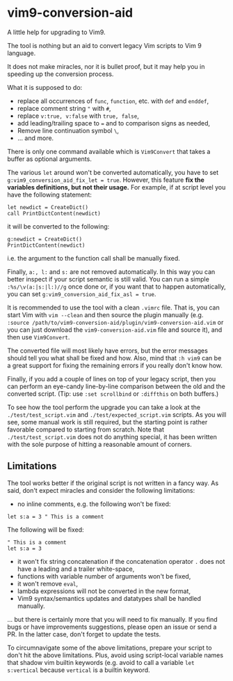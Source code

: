 # vim9-conversion-aid

A little help for upgrading to Vim9.

The tool is nothing but an aid to convert legacy Vim scripts to Vim 9
language.

<!-- It does not make miracles, nor it is bullet proof, it is certainly -->
<!-- buggy and have a questionable design, but it may help you in speeding up the -->
<!-- conversion process. -->

It does not make miracles, nor it is bullet proof, but it may help you in
speeding up the conversion process.

What it is supposed to do:

- replace all occurrences of `func`, `function`, etc. with `def` and `enddef`,
- replace comment string `"` with `#`,
- replace `v:true, v:false` with `true, false`,
- add leading/trailing space to `=` and to comparison signs as needed,
- Remove line continuation symbol `\`,
- ... and more.

There is only one command available which is `Vim9Convert` that takes a buffer
as optional arguments.

The various `let` around won't be converted automatically, you have to set
`g:vim9_conversion_aid_fix_let = true`. However, this feature **fix the
variables definitions, but not their usage.** For example, if at script level
you have the following statement:

```
let newdict = CreateDict()
call PrintDictContent(newdict)
```

it will be converted to the following:

```
g:newdict = CreateDict()
PrintDictContent(newdict)
```

i.e. the argument to the function call shall be manually fixed.

Finally, `a:, l:` and `s:` are not removed automatically. In this way you can
better inspect if your script semantic is still valid. You can run a simple
`:%s/\v(a:|s:|l:)//g` once done or, if you want that to happen automatically,
you can set `g:vim9_conversion_aid_fix_asl = true`.

It is recommended to use the tool with a clean `.vimrc` file. That is, you can
start Vim with `vim --clean` and then source the plugin manually (e.g.
`:source /path/to/vim9-conversion-aid/plugin/vim9-conversion-aid.vim` or you
can just download the `vim9-conversion-aid.vim` file and source it), and then
use `Vim9Convert`.

The converted file will most likely have errors, but the error messages should
tell you what shall be fixed and how. Also, mind that `:h vim9` can be a great
support for fixing the remaining errors if you really don't know how.

Finally, if you add a couple of lines on top of your legacy script, then you
can perform an eye-candy line-by-line comparison between the old and the
converted script. (Tip: use `:set scrollbind` or `:diffthis` on both buffers.)

To see how the tool perform the upgrade you can take a look at the
`./test/test_script.vim` and `./test/expected_script.vim` scripts. As you will
see, some manual work is still required, but the starting point is rather
favorable compared to starting from scratch. Note that
`./test/test_script.vim` does not do anything special, it has been written
with the sole purpose of hitting a reasonable amount of corners.

## Limitations

The tool works better if the original script is not written in a fancy way. As
said, don't expect miracles and consider the following limitations:

- no inline comments, e.g. the following won't be fixed:

```
let s:a = 3 " This is a comment
```

The following will be fixed:

```
" This is a comment
let s:a = 3
```

- it won't fix string concatenation if the concatenation operator `.` does not
  have a leading and a trailer white-space,
- functions with variable number of arguments won't be fixed,
- it won't remove `eval`,
- lambda expressions will not be converted in the new format,
- Vim9 syntax/semantics updates and datatypes shall be handled manually.

... but there is certainly more that you will need to fix manually. If you
find bugs or have improvements suggestions, please open an issue or send a PR.
In the latter case, don't forget to update the tests.

To circumnavigate some of the above limitations, prepare your script to don't
hit the above limitations. Plus, avoid using script-local variable names that
shadow vim builtin keywords (e.g. avoid to call a variable `let s:vertical`
because `vertical` is a builtin keyword.
